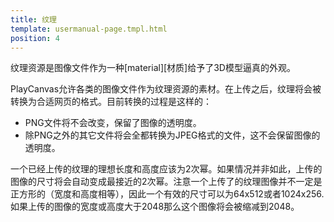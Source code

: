 ```yaml
---
title: 纹理
template: usermanual-page.tmpl.html
position: 4
---
```


纹理资源是图像文件作为一种[material][材质]给予了3D模型逼真的外观。

PlayCanvas允许各类的图像文件作为纹理资源的素材。在上传之后，纹理将会被转换为合适网页的格式。目前转换的过程是这样的：

* PNG文件将不会改变，保留了图像的透明度。
* 除PNG之外的其它文件将会全都转换为JPEG格式的文件，这不会保留图像的透明度。

一个已经上传的纹理的理想长度和高度应该为2次幂。如果情况并非如此，上传的图像的尺寸将会自动变成最接近的2次幂。注意一个上传了的纹理图像并不一定是正方形的（宽度和高度相等），因此一个有效的尺寸可以为64x512或者1024x256.如果上传的图像的宽度或高度大于2048那么这个图像将会被缩减到2048。

[material]: /user-manual/assets/materials

